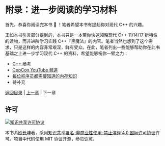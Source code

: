 # 附录：进一步阅读的学习材料

首先，恭喜你阅读完本书 🎉 ！笔者希望本书有提起你对现代 C++ 的兴趣。

正如本书引言部分提到的，本书只是一本带你快速领略现代 C++ 11/14/17 新特性的读物，而非进阶学习实践 C++『黑魔法』的内容。笔者当然也想到了这个需求，只是这样的内容非常艰深，鲜有受众。在此，笔者列出一些能够帮助你在此书基础之上进一步学习现代 C++ 的资料，希望能够祝你一臂之力：

- [C++ 参考](http://en.cppreference.com/w)
- [CppCon YouTube 频道](https://www.youtube.com/user/CppCon/videos)
- [每位程序员都需要知道的内存知识](https://people.freebsd.org/~lstewart/articles/cpumemory.pdf)
- 待补充

[返回目录](./toc.md) | [上一章](./10-cpp20.md) | 下一章

## 许可

<a rel="license" href="http://creativecommons.org/licenses/by-nc-nd/4.0/"><img alt="知识共享许可协议" style="border-width:0" src="https://i.creativecommons.org/l/by-nc-nd/4.0/80x15.png" /></a>

本书系[欧长坤](https://github.com/changkun)著，采用[知识共享署名-非商业性使用-禁止演绎 4.0 国际许可协议](http://creativecommons.org/licenses/by-nc-nd/4.0/)许可。项目中代码使用 MIT 协议开源，参见[许可](../LICENSE)。